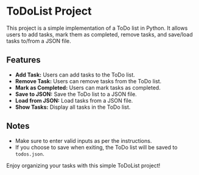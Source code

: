 # ToDoList Project

This project is a simple implementation of a ToDo list in Python. It allows users to add tasks, mark them as completed, remove tasks, and save/load tasks to/from a JSON file.

## Features

- **Add Task:** Users can add tasks to the ToDo list.
- **Remove Task:** Users can remove tasks from the ToDo list.
- **Mark as Completed:** Users can mark tasks as completed.
- **Save to JSON:** Save the ToDo list to a JSON file.
- **Load from JSON:** Load tasks from a JSON file.
- **Show Tasks:** Display all tasks in the ToDo list.

## Notes

- Make sure to enter valid inputs as per the instructions.
- If you choose to save when exiting, the ToDo list will be saved to `todos.json`.

Enjoy organizing your tasks with this simple ToDoList project!
